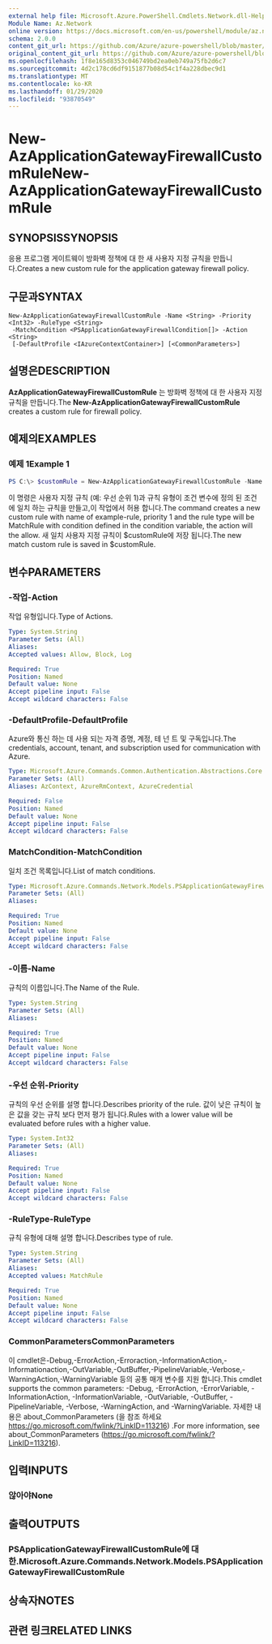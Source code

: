 ```yaml
---
external help file: Microsoft.Azure.PowerShell.Cmdlets.Network.dll-Help.xml
Module Name: Az.Network
online version: https://docs.microsoft.com/en-us/powershell/module/az.network/new-azapplicationgatewayfirewallcustomrule
schema: 2.0.0
content_git_url: https://github.com/Azure/azure-powershell/blob/master/src/Network/Network/help/New-AzApplicationGatewayFirewallCustomRule.md
original_content_git_url: https://github.com/Azure/azure-powershell/blob/master/src/Network/Network/help/New-AzApplicationGatewayFirewallCustomRule.md
ms.openlocfilehash: 1f8e165d8353c046749bd2ea0eb749a75fb2d6c7
ms.sourcegitcommit: 4d2c178cd6df9151877b08d54c1f4a228dbec9d1
ms.translationtype: MT
ms.contentlocale: ko-KR
ms.lasthandoff: 01/29/2020
ms.locfileid: "93870549"
---
```

# <span data-ttu-id="926bb-101">New-AzApplicationGatewayFirewallCustomRule</span><span class="sxs-lookup"><span data-stu-id="926bb-101">New-AzApplicationGatewayFirewallCustomRule</span></span>

## <span data-ttu-id="926bb-102">SYNOPSIS</span><span class="sxs-lookup"><span data-stu-id="926bb-102">SYNOPSIS</span></span>
<span data-ttu-id="926bb-103">응용 프로그램 게이트웨이 방화벽 정책에 대 한 새 사용자 지정 규칙을 만듭니다.</span><span class="sxs-lookup"><span data-stu-id="926bb-103">Creates a new custom rule for the application gateway firewall policy.</span></span>

## <span data-ttu-id="926bb-104">구문과</span><span class="sxs-lookup"><span data-stu-id="926bb-104">SYNTAX</span></span>

```
New-AzApplicationGatewayFirewallCustomRule -Name <String> -Priority <Int32> -RuleType <String>
 -MatchCondition <PSApplicationGatewayFirewallCondition[]> -Action <String>
 [-DefaultProfile <IAzureContextContainer>] [<CommonParameters>]
```

## <span data-ttu-id="926bb-105">설명은</span><span class="sxs-lookup"><span data-stu-id="926bb-105">DESCRIPTION</span></span>
<span data-ttu-id="926bb-106">**AzApplicationGatewayFirewallCustomRule** 는 방화벽 정책에 대 한 사용자 지정 규칙을 만듭니다.</span><span class="sxs-lookup"><span data-stu-id="926bb-106">The **New-AzApplicationGatewayFirewallCustomRule** creates a custom rule for firewall policy.</span></span>

## <span data-ttu-id="926bb-107">예제의</span><span class="sxs-lookup"><span data-stu-id="926bb-107">EXAMPLES</span></span>

### <span data-ttu-id="926bb-108">예제 1</span><span class="sxs-lookup"><span data-stu-id="926bb-108">Example 1</span></span>
```powershell
PS C:\> $customRule = New-AzApplicationGatewayFirewallCustomRule -Name example-rule -Priority 1 -RuleType MatchRule -matchConditons $condtion -Action Allow
```

<span data-ttu-id="926bb-109">이 명령은 사용자 지정 규칙 (예: 우선 순위 1)과 규칙 유형이 조건 변수에 정의 된 조건에 일치 하는 규칙을 만들고,이 작업에서 허용 합니다.</span><span class="sxs-lookup"><span data-stu-id="926bb-109">The command creates a new custom rule with name of example-rule, priority 1 and the rule type will be MatchRule with condition defined in the condition variable, the action will the allow.</span></span> <span data-ttu-id="926bb-110">새 일치 사용자 지정 규칙이 $customRule에 저장 됩니다.</span><span class="sxs-lookup"><span data-stu-id="926bb-110">The new match custom rule is saved in $customRule.</span></span>

## <span data-ttu-id="926bb-111">변수</span><span class="sxs-lookup"><span data-stu-id="926bb-111">PARAMETERS</span></span>

### <span data-ttu-id="926bb-112">-작업</span><span class="sxs-lookup"><span data-stu-id="926bb-112">-Action</span></span>
<span data-ttu-id="926bb-113">작업 유형입니다.</span><span class="sxs-lookup"><span data-stu-id="926bb-113">Type of Actions.</span></span>

```yaml
Type: System.String
Parameter Sets: (All)
Aliases:
Accepted values: Allow, Block, Log

Required: True
Position: Named
Default value: None
Accept pipeline input: False
Accept wildcard characters: False
```

### <span data-ttu-id="926bb-114">-DefaultProfile</span><span class="sxs-lookup"><span data-stu-id="926bb-114">-DefaultProfile</span></span>
<span data-ttu-id="926bb-115">Azure와 통신 하는 데 사용 되는 자격 증명, 계정, 테 넌 트 및 구독입니다.</span><span class="sxs-lookup"><span data-stu-id="926bb-115">The credentials, account, tenant, and subscription used for communication with Azure.</span></span>

```yaml
Type: Microsoft.Azure.Commands.Common.Authentication.Abstractions.Core.IAzureContextContainer
Parameter Sets: (All)
Aliases: AzContext, AzureRmContext, AzureCredential

Required: False
Position: Named
Default value: None
Accept pipeline input: False
Accept wildcard characters: False
```

### <span data-ttu-id="926bb-116">MatchCondition</span><span class="sxs-lookup"><span data-stu-id="926bb-116">-MatchCondition</span></span>
<span data-ttu-id="926bb-117">일치 조건 목록입니다.</span><span class="sxs-lookup"><span data-stu-id="926bb-117">List of match conditions.</span></span>

```yaml
Type: Microsoft.Azure.Commands.Network.Models.PSApplicationGatewayFirewallCondition[]
Parameter Sets: (All)
Aliases:

Required: True
Position: Named
Default value: None
Accept pipeline input: False
Accept wildcard characters: False
```

### <span data-ttu-id="926bb-118">-이름</span><span class="sxs-lookup"><span data-stu-id="926bb-118">-Name</span></span>
<span data-ttu-id="926bb-119">규칙의 이름입니다.</span><span class="sxs-lookup"><span data-stu-id="926bb-119">The Name of the Rule.</span></span>

```yaml
Type: System.String
Parameter Sets: (All)
Aliases:

Required: True
Position: Named
Default value: None
Accept pipeline input: False
Accept wildcard characters: False
```

### <span data-ttu-id="926bb-120">-우선 순위</span><span class="sxs-lookup"><span data-stu-id="926bb-120">-Priority</span></span>
<span data-ttu-id="926bb-121">규칙의 우선 순위를 설명 합니다.</span><span class="sxs-lookup"><span data-stu-id="926bb-121">Describes priority of the rule.</span></span>
<span data-ttu-id="926bb-122">값이 낮은 규칙이 높은 값을 갖는 규칙 보다 먼저 평가 됩니다.</span><span class="sxs-lookup"><span data-stu-id="926bb-122">Rules with a lower value will be evaluated before rules with a higher value.</span></span>

```yaml
Type: System.Int32
Parameter Sets: (All)
Aliases:

Required: True
Position: Named
Default value: None
Accept pipeline input: False
Accept wildcard characters: False
```

### <span data-ttu-id="926bb-123">-RuleType</span><span class="sxs-lookup"><span data-stu-id="926bb-123">-RuleType</span></span>
<span data-ttu-id="926bb-124">규칙 유형에 대해 설명 합니다.</span><span class="sxs-lookup"><span data-stu-id="926bb-124">Describes type of rule.</span></span>

```yaml
Type: System.String
Parameter Sets: (All)
Aliases:
Accepted values: MatchRule

Required: True
Position: Named
Default value: None
Accept pipeline input: False
Accept wildcard characters: False
```

### <span data-ttu-id="926bb-125">CommonParameters</span><span class="sxs-lookup"><span data-stu-id="926bb-125">CommonParameters</span></span>
<span data-ttu-id="926bb-126">이 cmdlet은-Debug,-ErrorAction,-Erroraction,-InformationAction,-Informationaction,-OutVariable,-OutBuffer,-PipelineVariable,-Verbose,-WarningAction,-WarningVariable 등의 공통 매개 변수를 지원 합니다.</span><span class="sxs-lookup"><span data-stu-id="926bb-126">This cmdlet supports the common parameters: -Debug, -ErrorAction, -ErrorVariable, -InformationAction, -InformationVariable, -OutVariable, -OutBuffer, -PipelineVariable, -Verbose, -WarningAction, and -WarningVariable.</span></span> <span data-ttu-id="926bb-127">자세한 내용은 about_CommonParameters (을 참조 하세요 https://go.microsoft.com/fwlink/?LinkID=113216) .</span><span class="sxs-lookup"><span data-stu-id="926bb-127">For more information, see about_CommonParameters (https://go.microsoft.com/fwlink/?LinkID=113216).</span></span>

## <span data-ttu-id="926bb-128">입력</span><span class="sxs-lookup"><span data-stu-id="926bb-128">INPUTS</span></span>

### <span data-ttu-id="926bb-129">않아야</span><span class="sxs-lookup"><span data-stu-id="926bb-129">None</span></span>

## <span data-ttu-id="926bb-130">출력</span><span class="sxs-lookup"><span data-stu-id="926bb-130">OUTPUTS</span></span>

### <span data-ttu-id="926bb-131">PSApplicationGatewayFirewallCustomRule에 대 한.</span><span class="sxs-lookup"><span data-stu-id="926bb-131">Microsoft.Azure.Commands.Network.Models.PSApplicationGatewayFirewallCustomRule</span></span>

## <span data-ttu-id="926bb-132">상속자</span><span class="sxs-lookup"><span data-stu-id="926bb-132">NOTES</span></span>

## <span data-ttu-id="926bb-133">관련 링크</span><span class="sxs-lookup"><span data-stu-id="926bb-133">RELATED LINKS</span></span>
